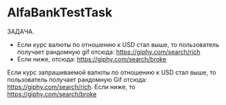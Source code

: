 # AlfaBankTestTask

ЗАДАЧА.

- Если курс валюты по отношению к USD стал выше, то пользователь получает рандомную gif отсюда: https://giphy.com/search/rich
- Если ниже, отсюда: https://giphy.com/search/broke

Если курс запрашиваемой валюты по отношению к USD стал выше, то пользователь получает рандомную Gif отсюда: https://giphy.com/search/rich. Если ниже, то
 https://giphy.com/search/broke
